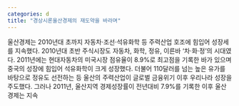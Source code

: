 ```yaml
---
categories: d
title: "경상시론울산경제의 재도약을 바라며"
---
```

울산경제는 2010년대 초까지 자동차·조선·석유화학 등 주력산업 호조에 힘입어 성장세를 지속했다. 2010년대 초반 주식시장도 자동차, 화학, 정유, 이른바 ‘차·화·정’의 시대였다. 2011년에는 현대자동차의 미국시장 점유율이 8.9%로 최고점을 기록한 바가 있으며 중국의 성장에 힘입어 석유화학이 크게 성장했다. 더불어 110달러를 넘는 높은 유가를 바탕으로 정유도 선전하는 등 울산의 주력산업이 글로벌 금융위기 이후 우리나라 성장을 주도했다. 그러나 2011년, 울산지역 경제성장률이 전년대비 7.9%를 기록한 이후 울산경제는 지속